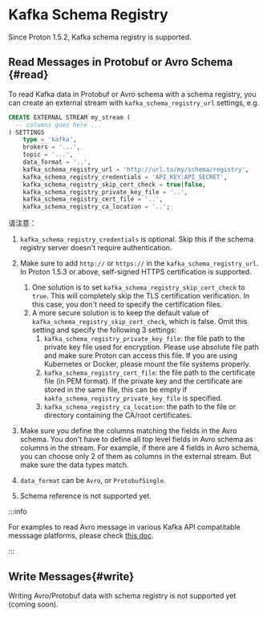 # Kafka Schema Registry

Since Proton 1.5.2, Kafka schema registry is supported.

## Read Messages in Protobuf or Avro Schema {#read}

To read Kafka data in Protobuf or Avro schema with a schema registry, you can create an external stream with `kafka_schema_registry_url` settings, e.g.

```sql
CREATE EXTERNAL STREAM my_stream (
  -- columns goes here ...
) SETTINGS
    type = 'kafka',
    brokers = '...',
    topic = '...',
    data_format = '..',
    kafka_schema_registry_url = 'http://url.to/my/schema/registry',
    kafka_schema_registry_credentials = 'API_KEY:API_SECRET',
    kafka_schema_registry_skip_cert_check = true|false,
    kafka_schema_registry_private_key_file = '..',
    kafka_schema_registry_cert_file = '..',
    kafka_schema_registry_ca_location = '..';
```

请注意：

1. `kafka_schema_registry_credentials` is optional. Skip this if the schema registry server doesn't require authentication.

2. Make sure to add `http://` or `https://` in the `kafka_schema_registry_url`. In Proton 1.5.3 or above, self-signed HTTPS certification is supported.
   1. One solution is to set `kafka_schema_registry_skip_cert_check` to `true`. This will completely skip the TLS certification verification. In this case, you don't need to specify the certification files.
   2. A more secure solution is to keep the default value of `kafka_schema_registry_skip_cert_check`, which is false. Omit this setting and specify the following 3 settings:
      1. `kafka_schema_registry_private_key_file`: the file path to the private key file used for encryption. Please use absolute file path and make sure Proton can access this file. If you are using Kubernetes or Docker, please mount the file systems properly.
      2. `kafka_schema_registry_cert_file`: the file path to the certificate file (in PEM format). If the private key and the certificate are stored in the same file, this can be empty if `kakfa_schema_registry_private_key_file` is specified.
      3. `kafka_schema_registry_ca_location`: the path to the file or directory containing the CA/root certificates.

3. Make sure you define the columns matching the fields in the Avro schema. You don't have to define all top level fields in Avro schema as columns in the stream. For example, if there are 4 fields in Avro schema, you can choose only 2 of them as columns in the external stream. But make sure the data types match.

4. `data_format` can be `Avro`, or `ProtobufSingle`.

5. Schema reference is not supported yet.

:::info

For examples to read Avro message in various Kafka API compatitable messsage platforms, please check [this doc](tutorial-sql-read-avro).

:::

## Write Messages{#write}

Writing Avro/Protobuf data with schema registry is not supported yet (coming soon).

